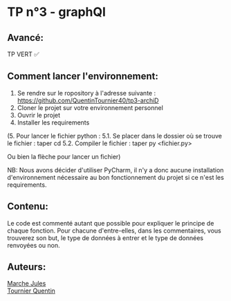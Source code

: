 # TP n°3 - graphQl

## Avancé:

TP VERT ✅   

## Comment lancer l'environnement:

1. Se rendre sur le ropository à l'adresse suivante : https://github.com/QuentinTournier40/tp3-archiD
2. Cloner le projet sur votre environnement personnel
3. Ouvrir le projet
4. Installer les requirements

(5. Pour lancer le fichier python :
5.1. Se placer dans le dossier où se trouve le fichier : taper cd <dossier>
5.2. Compiler le fichier : taper py <fichier.py>

Ou bien la flèche pour lancer un fichier)

NB: Nous avons décider d'utiliser PyCharm, il n'y a donc aucune installation d'environnement nécessaire au bon fonctionnement du projet si ce n'est les requirements.

## Contenu:

Le code est commenté autant que possible pour expliquer le principe de chaque fonction. Pour chacune d'entre-elles, dans les commentaires, vous trouverez son but, le type de données à entrer et le type de données renvoyées ou non.


## Auteurs: 

[Marche Jules](https://github.com/julesmarche)  
[Tournier Quentin](https://github.com/QuentinTournier40)
